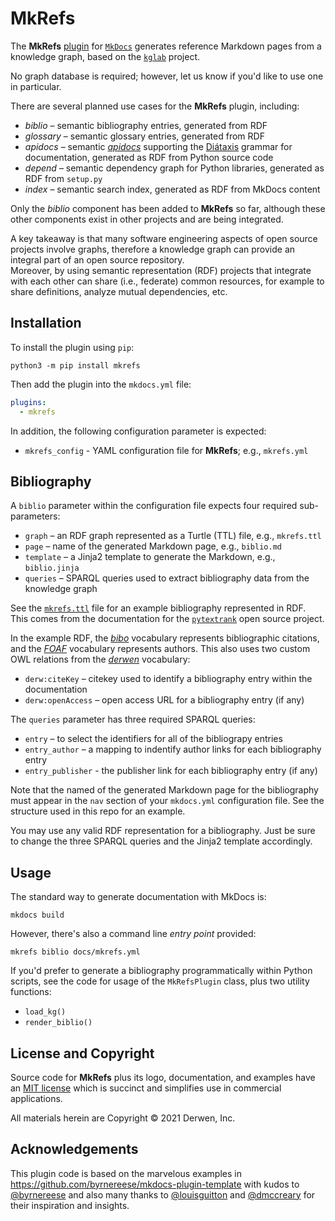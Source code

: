# MkRefs

The **MkRefs** [plugin](http://www.mkdocs.org/user-guide/plugins/)
for [`MkDocs`](https://www.mkdocs.org/) 
generates reference Markdown pages from a knowledge graph, 
based on the [`kglab`](https://github.com/DerwenAI/kglab) project.

No graph database is required; however, let us know if you'd like to
use one in particular.

There are several planned use cases for the **MkRefs** plugin,
including:

  * *biblio* – semantic bibliography entries, generated from RDF
  * *glossary* – semantic glossary entries, generated from RDF
  * *apidocs* – semantic [*apidocs*](https://pypi.org/search/?q=apidocs) supporting the [Diátaxis](https://derwen.ai/docs/kgl/learn/#a-grammar-of-learning) grammar for documentation, generated as RDF from Python source code
  * *depend* – semantic dependency graph for Python libraries, generated as RDF from `setup.py`
  * *index* – semantic search index, generated as RDF from MkDocs content

Only the *biblio* component has been added to **MkRefs** so far,
although these other components exist in other projects and are being
integrated.

A key takeaway is that many software engineering aspects of open
source projects involve graphs, therefore a knowledge graph can
provide an integral part of an open source repository.  
Moreover, by using semantic representation (RDF) projects that
integrate with each other can share (i.e., federate) common resources,
for example to share definitions, analyze mutual dependencies, etc.


## Installation

To install the plugin using `pip`:

```
python3 -m pip install mkrefs
```

Then add the plugin into the `mkdocs.yml` file:
```yaml
plugins:
  - mkrefs
```
In addition, the following configuration parameter is expected:

  * `mkrefs_config` - YAML configuration file for **MkRefs**; e.g., `mkrefs.yml`


## Bibliography

A `biblio` parameter within the configuration file expects four
required sub-parameters:

 * `graph` – an RDF graph represented as a Turtle (TTL) file, e.g., `mkrefs.ttl`
 * `page` – name of the generated Markdown page, e.g., `biblio.md`
 * `template` – a Jinja2 template to generate the Markdown, e.g., `biblio.jinja`
 * `queries` – SPARQL queries used to extract bibliography data from the knowledge graph

See the [`mkrefs.ttl`](https://github.com/DerwenAI/mkrefs/blob/main/docs/mkrefs.ttl)
file for an example bibliography represented in RDF.
This comes from the documentation for the [`pytextrank`](https://derwen.ai/docs/ptr/biblio/)
open source project.

In the example RDF, the [*bibo*](http://bibliontology.com/) vocabulary represents
bibliographic citations, and the [*FOAF*](http://xmlns.com/foaf/spec/) vocabulary
represents authors.
This also uses two custom OWL relations from the [*derwen*](https://derwen.ai/ns/v1)
vocabulary:

  * `derw:citeKey` – citekey used to identify a bibliography entry within the documentation
  * `derw:openAccess` – open access URL for a bibliography entry (if any)

The `queries` parameter has three required SPARQL queries:

  * `entry` – to select the identifiers for all of the bibliograpy entries
  * `entry_author` – a mapping to indentify author links for each bibliography entry
  * `entry_publisher` - the publisher link for each bibliography entry (if any)

Note that the named of the generated Markdown page for the
bibliography must appear in the `nav` section of your `mkdocs.yml`
configuration file.
See the structure used in this repo for an example.

You may use any valid RDF representation for a bibliography.
Just be sure to change the three SPARQL queries and the Jinja2
template accordingly.


## Usage

The standard way to generate documentation with MkDocs is:
```
mkdocs build
```

However, there's also a command line *entry point* provided:
```
mkrefs biblio docs/mkrefs.yml
```

If you'd prefer to generate a bibliography programmatically within
Python scripts, see the code for usage of the `MkRefsPlugin` class,
plus two utility functions:

  * `load_kg()`
  * `render_biblio()`


## License and Copyright

Source code for **MkRefs** plus its logo, documentation, and examples
have an [MIT license](https://spdx.org/licenses/MIT.html) which is
succinct and simplifies use in commercial applications.

All materials herein are Copyright &copy; 2021 Derwen, Inc.


## Acknowledgements

This plugin code is based on the marvelous examples in
<https://github.com/byrnereese/mkdocs-plugin-template>
with kudos to [@byrnereese](https://github.com/byrnereese/)
and also many thanks to 
[@louisguitton](https://github.com/louisguitton)
and
[@dmccreary](https://github.com/dmccreary)
for their inspiration and insights.